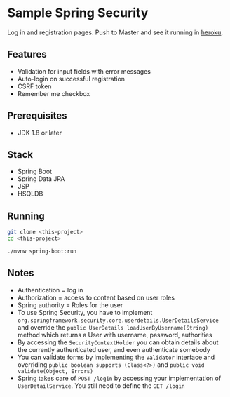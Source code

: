 # Sample Spring Security

Log in and registration pages. Push to Master and see it running in [heroku](https://lc-sample-spring-security.herokuapp.com).


## Features
- Validation for input fields with error messages
- Auto-login on successful registration
- CSRF token
- Remember me checkbox

## Prerequisites
- JDK 1.8 or later

## Stack
- Spring Boot
- Spring Data JPA
- JSP
- HSQLDB

## Running
```bash
git clone <this-project>
cd <this-project>

./mvnw spring-boot:run
```

## Notes
- Authentication = log in
- Authorization = access to content based on user roles
- Spring authority = Roles for the user
- To use Spring Security, you have to implement `org.springframework.security.core.userdetails.UserDetailsService`
and override the `public UserDetails loadUserByUsername(String)` method which returns a User with username, password, authorities
- By accessing the `SecurityContextHolder` you can obtain details about the currently authenticated user, and even authenticate somebody
- You can validate forms by implementing the `Validator` interface and overriding `public boolean supports (Class<?>)` and `public void validate(Object, Errors)`
- Spring takes care of `POST /login` by accessing your implementation of `UserDetailService`. You still need to define the `GET /login`
